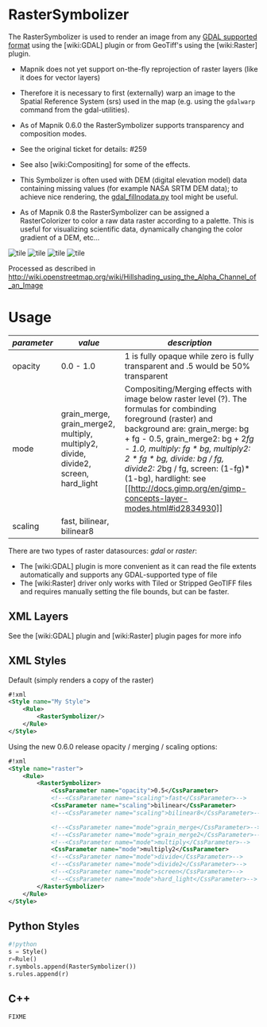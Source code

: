 <!-- Name: RasterSymbolizer -->
<!-- Version: 19 -->
<!-- Last-Modified: 2010/03/12 07:06:11 -->
<!-- Author: albertov -->
# RasterSymbolizer

The RasterSymbolizer is used to render an image from any [GDAL supported format](http://www.gdal.org/formats_list.html) using the [wiki:GDAL] plugin or from GeoTiff's using the [wiki:Raster] plugin.

 * Mapnik does not yet support on-the-fly reprojection of raster layers (like it does for vector layers)
  * Therefore it is necessary to first (externally) warp an image to the Spatial Reference System (srs) used in the map (e.g. using the `gdalwarp` command from the gdal-utilities).

 * As of Mapnik 0.6.0 the RasterSymbolizer supports transparency and composition modes.
  * See the original ticket for details: #259
  * See also [wiki:Compositing] for some of the effects.

 * This Symbolizer is often used with DEM (digital elevation model) data containing missing values (for example NASA SRTM DEM data); to achieve nice rendering, the [gdal_fillnodata.py](http://www.gdal.org/gdal_fillnodata.html) tool might be useful.

 * As of Mapnik 0.8 the RasterSymbolizer can be assigned a RasterColorizer to color a raw data raster according to a palette. This is useful for visualizing scientific data, dynamically changing the color gradient of a DEM, etc...

![tile](http://pavlenko.f2s.com/tiles/srtm3/9/277/197.png)
![tile](http://media.mapnik.org/tiles/relief/7/63/42.png)
![tile](http://1.tiles.ump.waw.pl/ump_tiles/12/2265/1395.png)
![tile](http://toolserver.org/~cmarqu/hill/12/2265/1395.png)

Processed as described in http://wiki.openstreetmap.org/wiki/Hillshading_using_the_Alpha_Channel_of_an_Image

# Usage

| *parameter* | *value* | *description* |
--------------|---------|-----------|
| opacity         |  0.0 - 1.0   | 1 is fully opaque while zero is fully transparent and .5 would be 50% transparent |
| mode            | grain_merge, grain_merge2, multiply, multiply2, divide, divide2, screen, hard_light | Compositing/Merging effects with image below raster level (?). The formulas for combinding foreground (raster) and background are: grain_merge: bg + fg - 0.5, grain_merge2: bg + 2*fg - 1.0, multiply: fg * bg, multiply2: 2 * fg * bg, divide: bg / fg, divide2: 2*bg / fg, screen: (1-fg)*(1-bg), hardlight: see [[http://docs.gimp.org/en/gimp-concepts-layer-modes.html#id2834930]] |
| scaling         | fast, bilinear, bilinear8 || fast: nearest neighbour, bilinear: bilinear interpolation for all 4 channels (RGBA), bilinear8 like bilinear, but only one channel assumed |


There are two types of raster datasources: *gdal* or *raster*:
 * The [wiki:GDAL] plugin is more convenient as it can read the file extents automatically and supports any GDAL-supported type of file
 * The [wiki:Raster] driver only works with Tiled or Stripped GeoTIFF files and requires manually setting the file bounds, but can be faster.

## XML Layers

See the [wiki:GDAL] plugin and [wiki:Raster] plugin pages for more info


## XML Styles

Default (simply renders a copy of the raster)


```xml
#!xml
<Style name="My Style">
    <Rule>
        <RasterSymbolizer/>
    </Rule>
</Style>
```

Using the new 0.6.0 release opacity / merging / scaling options:

```xml
#!xml
<Style name="raster">
    <Rule>
        <RasterSymbolizer>
            <CssParameter name="opacity">0.5</CssParameter>
            <!--<CssParameter name="scaling">fast</CssParameter>-->
            <CssParameter name="scaling">bilinear</CssParameter>
            <!--<CssParameter name="scaling">bilinear8</CssParameter>-->

            <!--<CssParameter name="mode">grain_merge</CssParameter>-->
            <!--<CssParameter name="mode">grain_merge2</CssParameter>-->
            <!--<CssParameter name="mode">multiply</CssParameter>-->
            <CssParameter name="mode">multiply2</CssParameter>
            <!--<CssParameter name="mode">divide</CssParameter>-->
            <!--<CssParameter name="mode">divide2</CssParameter>-->
            <!--<CssParameter name="mode">screen</CssParameter>-->
            <!--<CssParameter name="mode">hard_light</CssParameter>-->
        </RasterSymbolizer>
    </Rule>
</Style>
```

## Python Styles


```python
#!python
s = Style()
r=Rule()
r.symbols.append(RasterSymbolizer())
s.rules.append(r)
```

## C++

` FIXME `
